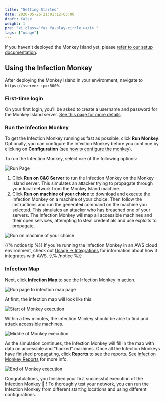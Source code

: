 ```yaml
---
title: "Getting Started"
date: 2020-05-26T21:01:12+03:00
draft: false
weight: 1
pre: "<i class='fas fa-play-circle'></i> "
tags: ["usage"]
---
```


If you haven't deployed the Monkey Island yet, please [refer to our setup documentation](/setup).

## Using the Infection Monkey

After deploying the Monkey Island in your environment, navigate to `https://<server-ip>:5000`. 

### First-time login

On your first login, you'll be asked to create a username and password for the Monkey Island server. [See this page for more details](../../setup/accounts-and-security).

### Run the Infection Monkey

To get the Infection Monkey running as fast as possible, click **Run Monkey**. Optionally, you can configure the Infection Monkey before you continue by clicking on **Configuration** (see [how to configure the monkey](../configuration)).

To run the Infection Monkey, select one of the following options:

![Run Page](/images/usage/getting-started/run_page_with_arrows.jpg "Run Page")

1. Click **Run on C&C Server** to run the Infection Monkey on the Monkey Island server. This simulates an attacker trying to propagate through your local network from the Monkey Island machine.
2. Click **Run on machine of your choice**  to download and execute the Infection Monkey on a machine of your choice. Then follow the instructions and run the generated command on the machine you selected. This simulates an attacker who has breached one of your servers. The Infection Monkey will map all accessible machines and their open services, attempting to steal credentials and use exploits to propagate.

![Run on machine of your choice](/images/usage/getting-started/run_page_button_no_arrow.jpg "Run on machine of your choice")

{{% notice tip %}}
If you're running the Infection Monkey in an AWS cloud environment, check out [Usage -> Integrations](../../usage/integrations) for information about how it integrates with AWS.
{{% /notice %}}

### Infection Map

Next, click **Infection Map** to see the Infection Monkey in action.

![Run page to infection map page](/images/usage/getting-started/run_page_button.JPG "Run page to infection map page")

At first, the infection map will look like this:

![Start of Monkey execution](/images/usage/getting-started/run_island.JPG "Start of Monkey execution")

Within a few minutes, the Infection Monkey should be able to find and attack accessible machines.

![Middle of Monkey execution](/images/usage/getting-started/single_exploitation.JPG "Middle of Monkey execution")

As the simulation continues, the Infection Monkey will fill in the map with data on accessible and "hacked" machines. Once all the Infection Monkeys have finished propagating, click **Reports** to see the reports. See [Infection Monkey Reports](../reports) for more info.

![End of Monkey execution](/images/usage/getting-started/exploitation_tunneling_arrow.jpg "End of Monkey execution")

Congratulations, you finished your first successful execution of the Infection Monkey 🎉 ! To thoroughly test your network, you can run the Infection Monkey from different starting locations and using different configurations.
